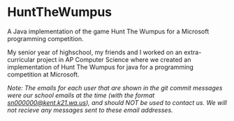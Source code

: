 # HuntTheWumpus
A Java implementation of the game Hunt The Wumpus for a Microsoft programming competition.

My senior year of highschool, my friends and I worked on an extra-curricular project in AP Computer Science where we created an implementation of Hunt The Wumpus for java for a programming competition at Microsoft.

*Note: The emails for each user that are shown in the git commit messages were our school emails at the time (with the format sn000000@kent.k21.wa.us), and should NOT be used to contact us. We will not recieve any messages sent to these email addresses.*
